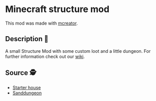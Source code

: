 # Minecraft structure mod
This mod was made with <a href="https://mcreator.net/">mcreator</a>.
## Description &#128216;
A small Structure Mod with some custom loot and a little dungeon. For further information check out our <a href="https://github.com/MatBayern/mod_structure_minecraft/wiki">wiki</a>.
## Source &#x1F575;
- <a href="https://www.youtube.com/watch?v=yTu8J1f0WiI">Starter house</a>
- <a href="https://www.planetminecraft.com/project/mosl-ktkay/">Sanddungeon</a> 
